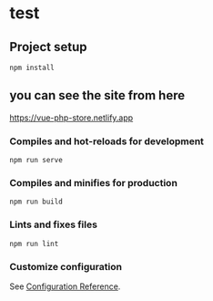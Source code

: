 # test

## Project setup
```
npm install
```
## you can see the site from here
https://vue-php-store.netlify.app

### Compiles and hot-reloads for development
```
npm run serve
```

### Compiles and minifies for production
```
npm run build
```

### Lints and fixes files
```
npm run lint
```

### Customize configuration
See [Configuration Reference](https://cli.vuejs.org/config/).

